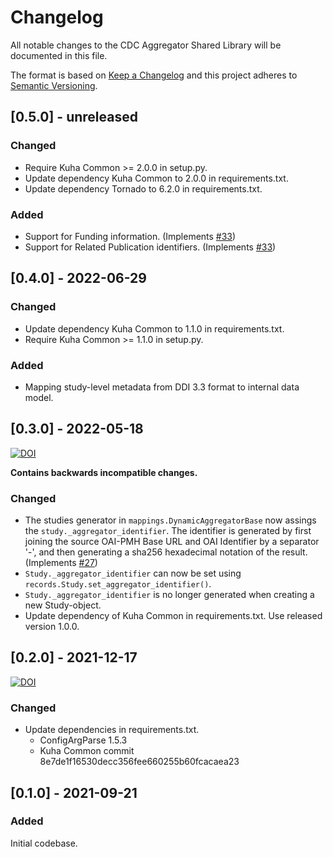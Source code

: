 # Changelog

All notable changes to the CDC Aggregator Shared Library will be documented in this file.

The format is based on [Keep a Changelog](http://keepachangelog.com/en/1.0.0/) and this project adheres to [Semantic Versioning](http://semver.org/spec/v2.0.0.html).


## [0.5.0] - unreleased

### Changed

- Require Kuha Common >= 2.0.0 in setup.py.
- Update dependency Kuha Common to 2.0.0 in requirements.txt.
- Update dependency Tornado to 6.2.0 in requirements.txt.

### Added

- Support for Funding information. (Implements
  [#33](https://bitbucket.org/cessda/cessda.cdc.aggregator.shared-library/issues/33))
- Support for Related Publication identifiers. (Implements
  [#33](https://bitbucket.org/cessda/cessda.cdc.aggregator.shared-library/issues/33))


## [0.4.0] - 2022-06-29

### Changed

- Update dependency Kuha Common to 1.1.0 in requirements.txt.
- Require Kuha Common >= 1.1.0 in setup.py.

### Added

- Mapping study-level metadata from DDI 3.3 format to internal data
  model.


## [0.3.0] - 2022-05-18
[![DOI](https://zenodo.org/badge/DOI/10.5281/zenodo.6577777.svg)](https://doi.org/10.5281/zenodo.6577777)

**Contains backwards incompatible changes.**

### Changed

- The studies generator in `mappings.DynamicAggregatorBase` now assings
  the `study._aggregator_identifier`. The identifier is generated by
  first joining the source OAI-PMH Base URL and OAI Identifier by a
  separator '-', and then generating a sha256 hexadecimal notation of
  the result. (Implements [#27](https://bitbucket.org/cessda/cessda.cdc.aggregator.shared-library/issues/27))
- `Study._aggregator_identifier` can now be set using
  `records.Study.set_aggregator_identifier()`.
- `Study._aggregator_identifier` is no longer generated when creating a new
  Study-object.
- Update dependency of Kuha Common in requirements.txt. Use released
  version 1.0.0.


## [0.2.0] - 2021-12-17
[![DOI](https://zenodo.org/badge/DOI/10.5281/zenodo.5779958.svg)](https://doi.org/10.5281/zenodo.5779958)

### Changed

- Update dependencies in requirements.txt.
  - ConfigArgParse 1.5.3
  - Kuha Common commit 8e7de1f16530decc356fee660255b60fcacaea23


## [0.1.0] - 2021-09-21

### Added

Initial codebase.
